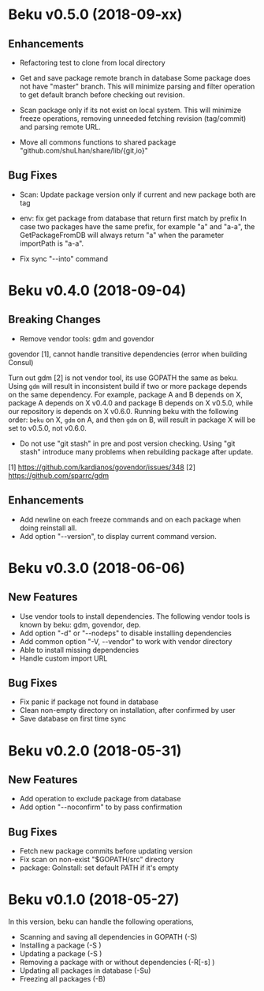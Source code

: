 # Beku v0.5.0 (2018-09-xx)

## Enhancements

- Refactoring test to clone from local directory

- Get and save package remote branch in database
  Some package does not have "master" branch. This will minimize parsing
  and filter operation to get default branch before checking out revision.

- Scan package only if its not exist on local system.
  This will minimize freeze operations, removing unneeded fetching revision
  (tag/commit) and parsing remote URL.

- Move all commons functions to shared package
  "github.com/shuLhan/share/lib/{git,io}"

## Bug Fixes

- Scan: Update package version only if current and new package both are tag

- env: fix get package from database that return first match by prefix
  In case two packages have the same prefix, for example "a" and "a-a",
  the GetPackageFromDB will always return "a" when the parameter importPath
  is "a-a".

* Fix sync "--into" command

# Beku v0.4.0 (2018-09-04)

## Breaking Changes

- Remove vendor tools: gdm and govendor

govendor [1], cannot handle transitive dependencies (error when building
Consul)

Turn out gdm [2] is not vendor tool, its use GOPATH the same as beku. Using
`gdm` will result in inconsistent build if two or more package depends on the
same dependency. For example, package A and B depends on X, package A
depends on X v0.4.0 and package B depends on X v0.5.0, while our repository
is depends on X v0.6.0. Running beku with the following order: `beku` on X,
`gdm` on A, and then `gdm` on B, will result in package X will be set to
v0.5.0, not v0.6.0.

- Do not use "git stash" in pre and post version checking. Using "git stash"
  introduce many problems when rebuilding package after update.

[1] https://github.com/kardianos/govendor/issues/348
[2] https://github.com/sparrc/gdm

## Enhancements

- Add newline on each freeze commands and on each package when doing reinstall
  all.
- Add option "--version", to display current command version.

# Beku v0.3.0 (2018-06-06)

## New Features

- Use vendor tools to install dependencies. The following vendor tools is
  known by beku: gdm, govendor, dep.
- Add option "-d" or "--nodeps" to disable installing dependencies
- Add common option "-V, --vendor" to work with vendor directory
- Able to install missing dependencies
- Handle custom import URL

## Bug Fixes

- Fix panic if package not found in database
- Clean non-empty directory on installation, after confirmed by user
- Save database on first time sync

# Beku v0.2.0 (2018-05-31)

## New Features

- Add operation to exclude package from database
- Add option "--noconfirm" to by pass confirmation

## Bug Fixes

- Fetch new package commits before updating version
- Fix scan on non-exist "$GOPATH/src" directory
- package: GoInstall: set default PATH if it's empty

# Beku v0.1.0 (2018-05-27)

In this version, beku can handle the following operations,

- Scanning and saving all dependencies in GOPATH (-S)
- Installing a package (-S <pkg>)
- Updating a package (-S <pkg>)
- Removing a package with or without dependencies (-R[-s] <pkg>)
- Updating all packages in database (-Su)
- Freezing all packages (-B)
